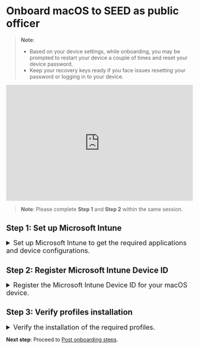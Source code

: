 # Onboard macOS to SEED as public officer

<!-- This page is linked in the TechPass portal-Register Intune Device ID, so please do not rename this file. -->

> **Note**:
>- Based on your device settings, while onboarding, you may be prompted to restart your device a couple of times and reset your device password.
>- Keep your recovery keys ready if you face issues resetting your password or logging in to your device.

<!--<ifigure>
<iframe title="YouTubeVideoPlayer" src="https://www.youtube.com/embed/P9R5RiMpaVU?showinfo=0" height="640" width="960" frameborder="0" allow="accelerometer; autoplay; encrypted-media; gyroscope; picture-in-picture" allowfullscreen></iframe>
</ifigure>-->

<div style="position:relative;padding-bottom:56.25%;padding-top:30px;height:0;overflow:hidden;">
<iframe style="position:absolute;top:0;left:0;width:100%;height:100%;" src="https://www.youtube.com/embed/P9R5RiMpaVU" title="YouTube video player" frameborder="0" allow="accelerometer; autoplay; clipboard-write; encrypted-media; gyroscope; picture-in-picture; web-share" allow="fullscreen;"></iframe>
</div>

> **Note**: Please complete **Step 1** and **Step 2** within the same session.

## Step 1: Set up Microsoft Intune

<details>
  <summary style="font-size:18px">Set up Microsoft Intune to get the required applications and device configurations.</summary><br>

  1. Download and install [**Company Portal**](https://go.microsoft.com/fwlink/?linkid=853070).

  2. Open the **Company Portal** application and click **Sign in**.

  3. Enter your organisational email address and click **Next**.

  <img src="./images/wog-login-email-address.png" width=50% height=50%>

  4. Open the authenticator app on your mobile phone and view your **SG Govt M365 profile**. A one-time password will be displayed. 
  5. Go back to your computer and enter this one-time password as the **Verification code** and click **Sign in**.

  <img src="./images/wog-login-otp.png" width=50% height=50%>

  A number will be displayed on your computer.

  <img src="./images/approve-tp-login-via-number.png" width=50% height=50%>
  
  
  6. Go back to the authenticator app and enter this number to sign in to your TechPass account. 
  7. Click **Begin**.

  <img src="./images/begin-po.png">

  8. Review privacy information and then click **Continue**.

  <img src="./images/review-privacy-info-blurred-po.png">

  9. On the **Install management profile** page, click **Download profile**.

  <img src="./images/install-management-profile-po.png">

  10. Click **Install** and follow the on-screen instructions.

  <img src="./images/profile-1-po.png">

  

</details>

## Step 2: Register Microsoft Intune Device ID

<details>
  <summary style="font-size:18px">Register the Microsoft Intune Device ID for your macOS device.</summary><br>

?> - This step is mandatory for users using a public officer onboarding flow. <br>- When you submit your Intune Device ID, the required SEED components and configurations will be installed on the device you are onboarding to SEED.

!> If you do not have **non-SE GSIB** device:<br>1. Complete substeps 1 and 2 to get your Intune Device ID.<br>2. Submit a [support request](https://go.gov.sg/techpass-sr) to register your Intune Device ID.  


1. Open **Terminal** and run the following commands:

```
intune_id="$(security find-certificate -a /Library/Keychains/System.keychain | egrep -B 4 '\"issu\"<blob>=.+MICROSOFT INTUNE MDM DEVICE CA' | grep alis | cut -d '"' -f 4)"
if [ -z "$intune_id" ]
then
    echo "Intune ID not found"
    return
fi

num_candidates="$(echo "$intune_id" | wc -l | xargs echo -n)"
if [ "$num_candidates" -eq 1 ]
then
    echo "$intune_id"
    return
fi

old_ifs="$IFS"
IFS='\n'
actual_id="Intune ID not found"
curr_latest_end_date_unix=0
while read id
do
    end_date="$(security find-certificate -c "$id" -p /Library/Keychains/System.keychain | openssl x509 -noout -enddate | cut -d '=' -f 2)"
    end_date_unix="$(date -j -f "%b %e %H:%M:%S %Y %Z" "$end_date" "+%s")"
    if [ "$end_date_unix" -ge "$curr_latest_end_date_unix" ]
    then
        actual_id="$id"
        curr_latest_end_date_unix="$end_date_unix"
    fi
done <<< "$intune_id"

IFS="$old_ifs"
echo "$actual_id"
```
2. Take note of the Intune Device ID that is displayed on the Terminal window.

<img src="./images/macos-find-org-id-2.png">


3. On your **non-SE GSIB** device, go to the [TechPass portal](https://portal.techpass.gov.sg/secure/account/profile) > **My Account** > **Profile**.
4. Click **Onboard device to SEED** and follow the on-screen instructions to submit this Intune Device ID. 

!> - Keep the device connected to the Internet so that Intune is able to install the required SEED components and configurations.<br>- If your onboarding is successful, within two hours, you should receive a successfully onboarded email to  your organisational email address.<br>- If you don't receive this email after two hours, submit an [incident request](https://go.gov.sg/techpass-sr).

</details>

## Step 3: Verify profiles installation

<details>
  <summary style="font-size:18px">Verify the  installation of the required profiles.</summary><br>

1. Go to the **Apple menu** > **System Settings** > **Privacy and Security**.
2. Select **Profiles** on the right pane. You should be able to see the following profiles.

- Credential Profile
- Custom Preferences Profile - com.cloudflaare.warp
- Custom Preferences Profile -com.microsoft.wdav
- GCC2 ATP Full Disk Access
- GCC2 ATP Kernel Extensions - Custom
- GCC2 ATP Network Filter
- GCC2 ATP Notifications
- GCC2 ATP Onboarding
- Intune MDM Agent SCEP Profile
- Management Profile
- Passcode Profile
- Privacy Preferences Policy Profile
- System Extension Profile

<img src="./images/list-of-profiles.png" width=50% height=50%>



</details>

**Next step**: Proceed to [Post onboarding steps](post-onboarding-instructions/post-onboarding-steps-and-verification).



<!--
  >**Tip**:
   >- If **Profiles** page is not displayed, go to the **Apple** menu > **System Preferences** > **Profiles**.
   >- If **Management Profile** is not displayed, then from the left side menu, select **Management Profile**.
   

  !> If you are a public officer, complete all the substeps in [Step 2: Register the Microsoft Intune Device ID for your macOS device](https://docs.developer.tech.gov.sg/docs/security-suite-for-engineering-endpoint-devices/onboard-device/mac-os?id=step-2-register-microsoft-intune-device-id-only-for-gsib-users-onboarding-their-internet-device) to get the profiles installed. 

  If you are a vendor or a contractor, the required configuration profiles will be installed as shown below. If profile installation fails, refer to [Common onboarding issues for macOS users](faqs/common-onboarding-issues).

  <kbd>![list-of-profiles](./images/onboarding-for-macos/list-of-profiles.png)</kbd>

  9. Open the **Company Portal** application again.

  10. You will see the success message. Click **Done**.

  <kbd>![all-set](./images/onboarding-for-macos/all-set-2.png)</kbd> 

  intune device id notes: This step is applicable only if you have a GSIB device and your TechPass ID is the same as your organisation email address. In other words, this is applicable for users whose TechPass ID's domain **is not** ```techpass.gov.sg```.



- Skip the following steps if your TechPass ID belongs to the TechPass AAD and has its domain as *techpass.gov.sg*. For example, *peter_wilson<span>@</span>techpass.gov.sg*.

-->

